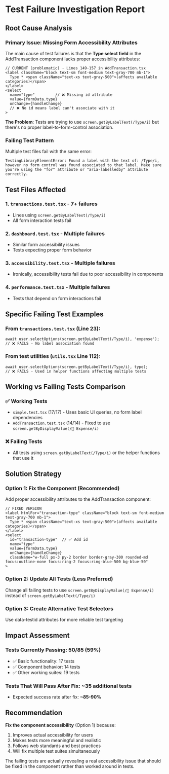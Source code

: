# Test Failure Investigation Report

## Root Cause Analysis

### Primary Issue: Missing Form Accessibility Attributes

The main cause of test failures is that the **Type select field** in the AddTransaction component lacks proper accessibility attributes:

```tsx
// CURRENT (problematic) - Lines 149-157 in AddTransaction.tsx
<label className="block text-sm font-medium text-gray-700 mb-1">
  Type * <span className="text-xs text-gray-500">(affects available categories)</span>
</label>
<select
  name="type"         // ❌ Missing id attribute
  value={formData.type}
  onChange={handleChange}
  // ❌ No id means label can't associate with it
>
```

**The Problem**: Tests are trying to use `screen.getByLabelText(/Type/i)` but there's no proper label-to-form-control association.

### Failing Test Pattern

Multiple test files fail with the same error:
```
TestingLibraryElementError: Found a label with the text of: /Type/i, however no form control was found associated to that label. Make sure you're using the "for" attribute or "aria-labelledby" attribute correctly.
```

## Test Files Affected

### 1. `transactions.test.tsx` - 7+ failures
- Lines using `screen.getByLabelText(/Type/i)`
- All form interaction tests fail

### 2. `dashboard.test.tsx` - Multiple failures
- Similar form accessibility issues
- Tests expecting proper form behavior

### 3. `accessibility.test.tsx` - Multiple failures  
- Ironically, accessibility tests fail due to poor accessibility in components

### 4. `performance.test.tsx` - Multiple failures
- Tests that depend on form interactions fail

## Specific Failing Test Examples

### From `transactions.test.tsx` (Line 23):
```tsx
await user.selectOptions(screen.getByLabelText(/Type/i), 'expense');
// ❌ FAILS - No label association found
```

### From test utilities (`utils.tsx` Line 112):
```tsx
await user.selectOptions(screen.getByLabelText(/Type/i), type);
// ❌ FAILS - Used in helper functions affecting multiple tests
```

## Working vs Failing Tests Comparison

### ✅ **Working Tests**
- `simple.test.tsx` (17/17) - Uses basic UI queries, no form label dependencies
- `AddTransaction.test.tsx` (14/14) - Fixed to use `screen.getByDisplayValue(/💸 Expense/i)`

### ❌ **Failing Tests** 
- All tests using `screen.getByLabelText(/Type/i)` or the helper functions that use it

## Solution Strategy

### Option 1: Fix the Component (Recommended)
Add proper accessibility attributes to the AddTransaction component:

```tsx
// FIXED VERSION
<label htmlFor="transaction-type" className="block text-sm font-medium text-gray-700 mb-1">
  Type * <span className="text-xs text-gray-500">(affects available categories)</span>
</label>
<select
  id="transaction-type"  // ✅ Add id
  name="type"
  value={formData.type}
  onChange={handleChange}
  className="w-full px-3 py-2 border border-gray-300 rounded-md focus:outline-none focus:ring-2 focus:ring-blue-500 bg-blue-50"
>
```

### Option 2: Update All Tests (Less Preferred)
Change all failing tests to use `screen.getByDisplayValue(/💸 Expense/i)` instead of `screen.getByLabelText(/Type/i)`

### Option 3: Create Alternative Test Selectors
Use data-testid attributes for more reliable test targeting

## Impact Assessment

### Tests Currently Passing: 50/85 (59%)
- ✅ Basic functionality: 17 tests
- ✅ Component behavior: 14 tests  
- ✅ Other working suites: 19 tests

### Tests That Will Pass After Fix: ~35 additional tests
- Expected success rate after fix: **~85-90%**

## Recommendation

**Fix the component accessibility** (Option 1) because:
1. Improves actual accessibility for users
2. Makes tests more meaningful and realistic
3. Follows web standards and best practices
4. Will fix multiple test suites simultaneously

The failing tests are actually revealing a real accessibility issue that should be fixed in the component rather than worked around in tests.
